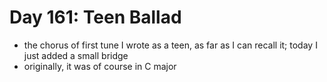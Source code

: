 # Day 161: Teen Ballad

- the chorus of first tune I wrote as a teen, as far as I can recall it; today I just added a small bridge
- originally, it was of course in C major
